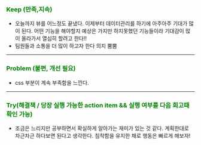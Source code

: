 ### <span style="color: green">Keep (만족,지속)<span>

- 오늘까지 뷰를 어느정도 끝냈다. 이제부터 데이터관리를 하기에 아주아주 기대가 많이 된다. 어떤 기능을 해야할지 예상은 가지만 하지못했던 기능들이라 기대감이 많이 올라가서 열심히 할려고 한다!!
- 팀원들과 소통을 더 많이 하고자 한다 의지 뿜뿜

<hr>

### <span style="color: green">Problem (불편, 개선 필요)<span>

- css 부분이 계속 부족함을 느낀다.
<hr>

### <span style="color: green">Try(해결책 / 당장 실행 가능한 action item && 실행 여부를 다음 회고때 확인 가능)<span>

- 조금은 느리지만 공부하면서 확실하게 알아가는 재미가 있는 것 같다. 계획한대로 차근차근 하다보면 된다고 생각한다. 침착함을 유지한 채로 행동은 빠르게 해보자!
